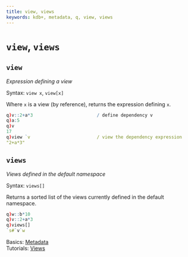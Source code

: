 ```yaml
---
title: view, views
keywords: kdb+, metadata, q, view, views
---
```


# `view`, `views`




## `view`

_Expression defining a view_

Syntax: `view x`, `view[x]`

Where `x` is a view (by reference), returns the expression defining `x`.

```q
q)v::2+a*3                        / define dependency v
q)a:5
q)v
17
q)view `v                         / view the dependency expression
"2+a*3"
```



## `views`

_Views defined in the default namespace_

Syntax: `views[]`

Returns a sorted list of the views currently defined in the default namespace.

```q
q)w::b*10
q)v::2+a*3
q)views[]
`s#`v`w
```


<i class="far fa-hand-point-right"></i> 
Basics: [Metadata](../basics/metadata.md)  
Tutorials: [Views](../tutorials/views.md)

